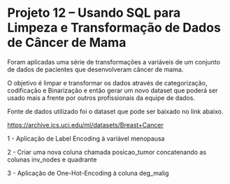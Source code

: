 # Projeto 12 – Usando SQL para Limpeza e Transformação de Dados de Câncer de Mama

Foram aplicadas uma série de transformações a variáveis de um conjunto de dados de pacientes que desenvolveram câncer de mama.

O objetivo é limpar e transformar os dados através de categorização, codificação e Binarização e então gerar um novo dataset que poderá ser usado mais a frente por outros profissionais da equipe de dados.

Fonte de dados utilizado foi o dataset que pode ser baixado no link abaixo.

https://archive.ics.uci.edu/ml/datasets/Breast+Cancer

1 - Aplicação de Label Encoding à variável menopausa

2 - Criar uma nova coluna chamada posicao_tumor concatenando as colunas inv_nodes e quadrante

3 - Aplicação de One-Hot-Encoding à coluna deg_malig

